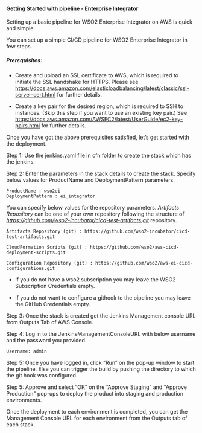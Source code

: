 #### Getting Started with pipeline - Enterprise Integrator

Setting up a basic pipeline for WSO2 Enterprise Integrator on AWS is quick and simple.

You can set up a simple CI/CD pipeline for WSO2 Enterprise Integrator in few steps.

##### Prerequisites:

* Create and upload an SSL certificate to AWS, which is required to initiate the SSL handshake for HTTPS. Please see https://docs.aws.amazon.com/elasticloadbalancing/latest/classic/ssl-server-cert.html for further details.

* Create a key pair for the desired region, which is required to SSH to instances. (Skip this step if you want to use an existing key pair.) See https://docs.aws.amazon.com/AWSEC2/latest/UserGuide/ec2-key-pairs.html for further details.

Once you have got the above prerequisites satisfied, let’s get started with the deployment.

Step 1: Use the jenkins.yaml file in cfn folder to create the stack which has the jenkins.

Step 2: Enter the parameters in the stack details to create the stack. Specify below values for ProductName and DeploymentPattern parameters.

    ProductName : wso2ei
    DeploymentPattern : ei_integrator
You can specify below values for the repository parameters. <i> Artifacts Repository</i> can be one of your own repository following the structure of <i>https://github.com/wso2-incubator/cicd-test-artifacts.git</i> repository.
    
    Artifacts Repository (git) : https://github.com/wso2-incubator/cicd-test-artifacts.git
    
    CloudFormation Scripts (git) : https://github.com/wso2/aws-cicd-deployment-scripts.git
    
    Configuration Repository (git) : https://github.com/wso2/aws-ei-cicd-configurations.git
 
* If you do not have a wso2 subscription you may leave the WSO2 Subscription Credentials empty.

* If you do not want to configure a githook to the pipeline you may leave the GitHub Credentials empty.
    

Step 3: Once the stack is created get the Jenkins Management console URL from Outputs Tab of AWS Console.

Step 4: Log in to the JenkinsManagementConsoleURL with below username and the password you provided.
    
    Username: admin

Step 5: Once you have logged in, click “Run” on the pop-up window to start the pipeline. Else you can trigger the build by pushing the directory to which the git hook was configured.

Step 5: Approve and select “OK” on the “Approve Staging” and "Approve Production" pop-ups to deploy the product into staging and production environments. 

Once the deployment to each environment is completed, you can get the Management Console URL for each environment from the Outputs tab of each stack.
